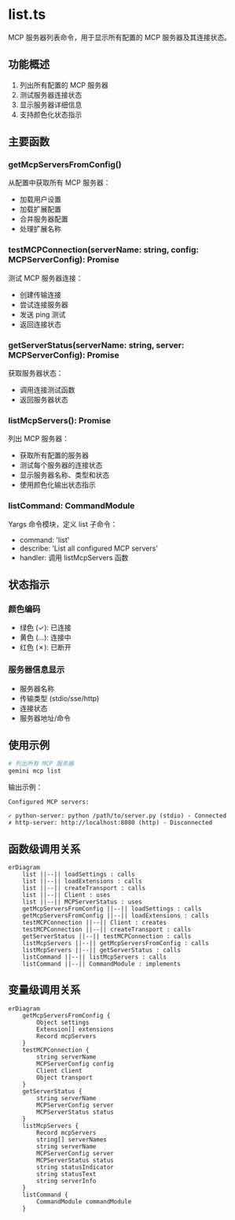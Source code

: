 # list.ts

MCP 服务器列表命令，用于显示所有配置的 MCP 服务器及其连接状态。

## 功能概述

1. 列出所有配置的 MCP 服务器
2. 测试服务器连接状态
3. 显示服务器详细信息
4. 支持颜色化状态指示

## 主要函数

### getMcpServersFromConfig()
从配置中获取所有 MCP 服务器：
- 加载用户设置
- 加载扩展配置
- 合并服务器配置
- 处理扩展名称

### testMCPConnection(serverName: string, config: MCPServerConfig): Promise<MCPServerStatus>
测试 MCP 服务器连接：
- 创建传输连接
- 尝试连接服务器
- 发送 ping 测试
- 返回连接状态

### getServerStatus(serverName: string, server: MCPServerConfig): Promise<MCPServerStatus>
获取服务器状态：
- 调用连接测试函数
- 返回服务器状态

### listMcpServers(): Promise<void>
列出 MCP 服务器：
- 获取所有配置的服务器
- 测试每个服务器的连接状态
- 显示服务器名称、类型和状态
- 使用颜色化输出状态指示

### listCommand: CommandModule
Yargs 命令模块，定义 list 子命令：
- command: 'list'
- describe: 'List all configured MCP servers'
- handler: 调用 listMcpServers 函数

## 状态指示

### 颜色编码
- 绿色 (✓): 已连接
- 黄色 (…): 连接中
- 红色 (✗): 已断开

### 服务器信息显示
- 服务器名称
- 传输类型 (stdio/sse/http)
- 连接状态
- 服务器地址/命令

## 使用示例

```bash
# 列出所有 MCP 服务器
gemini mcp list
```

输出示例：
```
Configured MCP servers:

✓ python-server: python /path/to/server.py (stdio) - Connected
✗ http-server: http://localhost:8080 (http) - Disconnected
```

## 函数级调用关系

```mermaid
erDiagram
    list ||--|| loadSettings : calls
    list ||--|| loadExtensions : calls
    list ||--|| createTransport : calls
    list ||--|| Client : uses
    list ||--|| MCPServerStatus : uses
    getMcpServersFromConfig ||--|| loadSettings : calls
    getMcpServersFromConfig ||--|| loadExtensions : calls
    testMCPConnection ||--|| Client : creates
    testMCPConnection ||--|| createTransport : calls
    getServerStatus ||--|| testMCPConnection : calls
    listMcpServers ||--|| getMcpServersFromConfig : calls
    listMcpServers ||--|| getServerStatus : calls
    listCommand ||--|| listMcpServers : calls
    listCommand ||--|| CommandModule : implements
```

## 变量级调用关系

```mermaid
erDiagram
    getMcpServersFromConfig {
        Object settings
        Extension[] extensions
        Record mcpServers
    }
    testMCPConnection {
        string serverName
        MCPServerConfig config
        Client client
        Object transport
    }
    getServerStatus {
        string serverName
        MCPServerConfig server
        MCPServerStatus status
    }
    listMcpServers {
        Record mcpServers
        string[] serverNames
        string serverName
        MCPServerConfig server
        MCPServerStatus status
        string statusIndicator
        string statusText
        string serverInfo
    }
    listCommand {
        CommandModule commandModule
    }
```